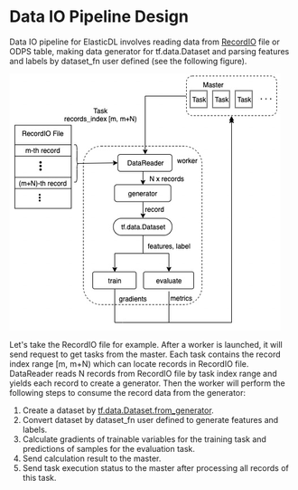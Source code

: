 # Data IO Pipeline Design

Data IO pipeline for ElasticDL involves reading data from [RecordIO](https://github.com/elasticdl/recordio) file or ODPS table, making data generator for tf.data.Dataset and parsing features and labels by dataset_fn user defined (see the following figure).

![data_io_pipeline](figures/data_io_pipeline.jpg)

Let's take the RecordIO file for example. After a worker is launched, it will send request to get tasks from the master. Each task contains the record index range [m, m+N) which can locate records in RecordIO file. DataReader reads N records from RecordIO file by task index range and yields each record to create a generator. Then the worker will perform the following steps to consume the record data from the generator:

1. Create a dataset by [tf.data.Dataset.from_generator](https://www.tensorflow.org/api_docs/python/tf/data/Dataset#from_generator).
2. Convert dataset by dataset_fn user defined to generate features and labels.
3. Calculate gradients of trainable variables for the training task and predictions of samples for the evaluation task.
4. Send calculation result to the master.
5. Send task execution status to the master after processing all records of this task.
